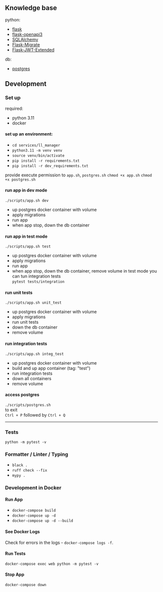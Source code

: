 ## Knowledge base
python:
- [flask](https://flask.palletsprojects.com/en/3.0.x/)
- [flask-openapi3](https://luolingchun.github.io/flask-openapi3/v3.x/)
- [SQLAlchemy](https://www.sqlalchemy.org/)
- [Flask-Migrate](https://flask-migrate.readthedocs.io/en/latest/#why-use-flask-migrate-vs-alembic-directly)
- [Flask-JWT-Extended](https://flask-jwt-extended.readthedocs.io/en/stable/index.html)

db:
- [postgres](https://www.postgresql.org/)

## Development

### Set up
required:
- python 3.11
- docker

#### set up an environment:
- `cd services/ll_manager`
- `python3.11 -m venv venv`
- `source venv/bin/activate`
- `pip install -r requirements.txt`
- `pip install -r dev_requirements.txt`

provide execute permission to `app.sh`, `postgres.sh`
`chmod +x app.sh`
`chmod +x postgres.sh`

#### run app in dev mode
`./scripts/app.sh dev`
- up postgres docker container with volume
- apply migrations
- run app
- when app stop, down the db container

#### run app in test mode
`./scripts/app.sh test`
- up postgres docker container with volume
- apply migrations
- run app
- when app stop, down the db container, remove volume
in test mode you can tun integration tests\
`pytest tests/integration`

#### run unit tests
`./scripts/app.sh unit_test`
- up postgres docker container with volume
- apply migrations
- run unit tests
- down the db container
- remove volume

#### run integration tests
`./scripts/app.sh integ_test`
- up postgres docker container with volume
- build and up app container (tag: "test")
- run integration tests
- down all containers
- remove volume

#### access postgres
`./scripts/postgres.sh`\
to exit\
`Ctrl + P` followed by `Ctrl + Q`

---------------------------------------------------------------------------------------------------

### Tests
`python -m pytest -v`

### Formatter / Linter / Typing
- `black .`
- `ruff check --fix`
- `mypy .`

### Development in Docker

#### Run App
- `docker-compose build`
- `docker-compose up -d`
- `docker-compose up -d --build`

#### See Docker Logs
Check for errors in the logs - `docker-compose logs -f`.

#### Run Tests
`docker-compose exec web python -m pytest -v`

#### Stop App
`docker-compose down`